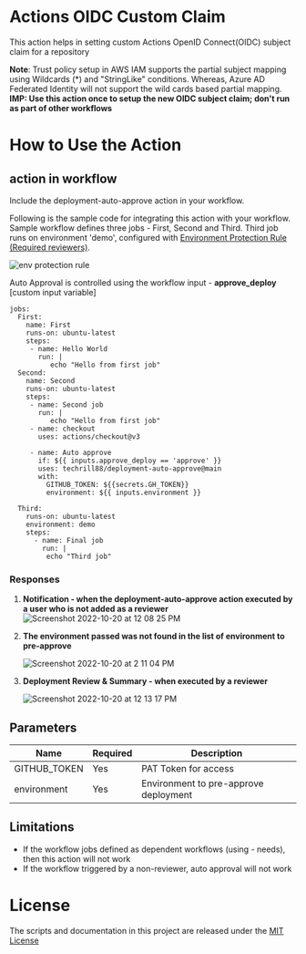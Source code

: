 # Actions OIDC Custom Claim 
This action helps in setting custom Actions OpenID Connect(OIDC) subject claim for a repository

**Note**: Trust policy setup in AWS IAM supports the partial subject mapping using Wildcards (*) and "StringLike" conditions. Whereas, Azure AD Federated Identity will not support the wild cards based partial mapping. 
**IMP: Use this action once to setup the new OIDC subject claim; don't run as part of other workflows**

# How to Use the Action

## action in workflow

Include the deployment-auto-approve action in your workflow. 

Following is the sample code for integrating this action with your workflow. 
Sample workflow defines three jobs - First, Second and Third. Third job runs on environment 'demo', configured with [Environment Protection Rule (Required reviewers)](https://docs.github.com/en/enterprise-cloud@latest/actions/deployment/targeting-different-environments/using-environments-for-deployment#environment-protection-rules).


![env protection rule](https://user-images.githubusercontent.com/10282550/196625488-6ecf132d-8e1f-443f-8c22-7a8a0223a314.png)

Auto Approval is controlled using the workflow input - **approve_deploy** [custom input variable]

```
jobs:
  First:
    name: First
    runs-on: ubuntu-latest      
    steps:
     - name: Hello World
       run: | 
          echo "Hello from first job"
  Second:
    name: Second
    runs-on: ubuntu-latest  
    steps:
     - name: Second job       
       run: | 
          echo "Hello from first job"
     - name: checkout
       uses: actions/checkout@v3
        
     - name: Auto approve
       if: ${{ inputs.approve_deploy == 'approve' }}
       uses: techrill88/deployment-auto-approve@main
       with:
         GITHUB_TOKEN: ${{secrets.GH_TOKEN}}   
         environment: ${{ inputs.environment }}
          
  Third:
    runs-on: ubuntu-latest  
    environment: demo
    steps:             
      - name: Final job   
        run: |
         echo "Third job"        
```

### Responses

1. **Notification - when the deployment-auto-approve action executed by a user who is not added as a reviewer**
![Screenshot 2022-10-20 at 12 08 25 PM](https://user-images.githubusercontent.com/10282550/196874957-b1942e02-2636-408e-86d8-408f96ee912b.png)

2. **The environment passed was not found in the list of environment to pre-approve**

   ![Screenshot 2022-10-20 at 2 11 04 PM](https://user-images.githubusercontent.com/10282550/196900446-7c4e2abf-6a8c-4154-bec0-86d36388cba6.png)


3. **Deployment Review & Summary - when executed by a reviewer**

   ![Screenshot 2022-10-20 at 12 13 17 PM](https://user-images.githubusercontent.com/10282550/196875307-414a9b9f-93a6-4efc-b3f6-10e9e159e958.png)



## Parameters

| Name                           | Required  | Description                                                                      |
|--------------------------------|------------|----------------------------------------------------------------------|
| GITHUB_TOKEN                 | Yes | PAT Token for access    |
| environment                  | Yes | Environment to pre-approve deployment |


## Limitations

- If the workflow jobs defined as dependent workflows (using - needs), then this action will not work
- If the workflow triggered by a non-reviewer, auto approval will not work

# License

The scripts and documentation in this project are released under the [MIT License](https://github.com/actions/download-artifact/blob/main/LICENSE)
